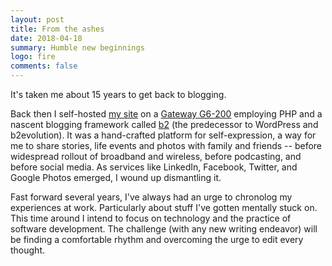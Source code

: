 ```yaml
---
layout: post
title: From the ashes
date: 2018-04-18
summary: Humble new beginnings
logo: fire
comments: false
---
```


It's taken me about 15 years to get back to blogging.  

Back then I self-hosted [my site](https://web.archive.org/web/20020924155614/http://fastnsilver.mine.nu:80/) on a [Gateway G6-200](https://books.google.com/books?id=WVbZSlyrT5kC&pg=PA41&lpg=PA41&dq=gateway+1996+pentium+pro+tower&source=bl&ots=Vu3MTc2T2M&sig=DJ8SjTIl7z12D2QUss7Nd0GQtk8&hl=en&sa=X&ved=0ahUKEwidvf3DhqLVAhUS3GMKHTVeDpsQ6AEIQjAI#v=onepage&q=gateway%201996%20pentium%20pro%20tower&f=false) employing PHP and a nascent blogging framework called [b2](https://web.archive.org/web/20171006103655/https://cafelog.com) (the predecessor to WordPress and b2evolution). It was a hand-crafted platform for self-expression, a way for me to share stories, life events and photos with family and friends -- before widespread rollout of broadband and wireless, before podcasting, and before social media.  As services like LinkedIn, Facebook, Twitter, and Google Photos emerged, I wound up dismantling it.

Fast forward several years, I've always had an urge to chronolog my experiences at work.  Particularly about stuff I've gotten mentally stuck on.  This time around I intend to focus on technology and the practice of software development.  The challenge (with any new writing endeavor) will be finding a comfortable rhythm and overcoming the urge to edit every thought. 
